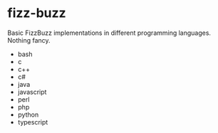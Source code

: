 # fizz-buzz

Basic FizzBuzz implementations in different programming languages. Nothing fancy.

* bash
* c
* c++
* c#
* java
* javascript
* perl
* php
* python
* typescript
